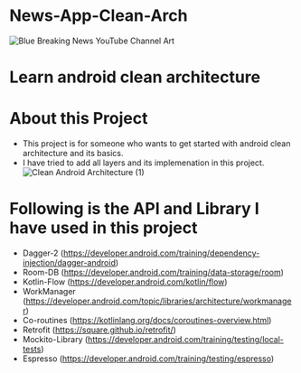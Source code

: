 # News-App-Clean-Arch
![Blue Breaking News YouTube Channel Art](https://user-images.githubusercontent.com/4905274/213359881-e9654737-a4bb-448a-9d98-f4595a522532.png)
# Learn android clean architecture
# About this Project
* This project is for someone who wants to get started with android clean architecture and its basics.
* I have tried to add all layers and its implemenation in this project.
![Clean Android Architecture (1)](https://user-images.githubusercontent.com/4905274/212885263-d4c23ff9-2c5d-4a63-9e22-544a2e5a07de.png)
# Following is the API and Library I have used in this project
* Dagger-2 (https://developer.android.com/training/dependency-injection/dagger-android)
* Room-DB (https://developer.android.com/training/data-storage/room)
* Kotlin-Flow (https://developer.android.com/kotlin/flow)
* WorkManager (https://developer.android.com/topic/libraries/architecture/workmanager)
* Co-routines (https://kotlinlang.org/docs/coroutines-overview.html)
* Retrofit (https://square.github.io/retrofit/)
* Mockito-Library (https://developer.android.com/training/testing/local-tests)
* Espresso (https://developer.android.com/training/testing/espresso)
